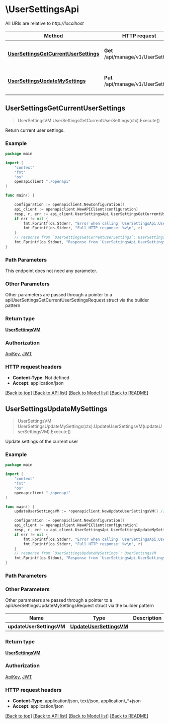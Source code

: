 # \UserSettingsApi

All URIs are relative to *http://localhost*

Method | HTTP request | Description
------------- | ------------- | -------------
[**UserSettingsGetCurrentUserSettings**](UserSettingsApi.md#UserSettingsGetCurrentUserSettings) | **Get** /api/manage/v1/UserSettings | Return current user settings.
[**UserSettingsUpdateMySettings**](UserSettingsApi.md#UserSettingsUpdateMySettings) | **Put** /api/manage/v1/UserSettings | Update settings of the current user



## UserSettingsGetCurrentUserSettings

> UserSettingsVM UserSettingsGetCurrentUserSettings(ctx).Execute()

Return current user settings.

### Example

```go
package main

import (
    "context"
    "fmt"
    "os"
    openapiclient "./openapi"
)

func main() {

    configuration := openapiclient.NewConfiguration()
    api_client := openapiclient.NewAPIClient(configuration)
    resp, r, err := api_client.UserSettingsApi.UserSettingsGetCurrentUserSettings(context.Background()).Execute()
    if err != nil {
        fmt.Fprintf(os.Stderr, "Error when calling `UserSettingsApi.UserSettingsGetCurrentUserSettings``: %v\n", err)
        fmt.Fprintf(os.Stderr, "Full HTTP response: %v\n", r)
    }
    // response from `UserSettingsGetCurrentUserSettings`: UserSettingsVM
    fmt.Fprintf(os.Stdout, "Response from `UserSettingsApi.UserSettingsGetCurrentUserSettings`: %v\n", resp)
}
```

### Path Parameters

This endpoint does not need any parameter.

### Other Parameters

Other parameters are passed through a pointer to a apiUserSettingsGetCurrentUserSettingsRequest struct via the builder pattern


### Return type

[**UserSettingsVM**](UserSettingsVM.md)

### Authorization

[ApiKey](../README.md#ApiKey), [JWT](../README.md#JWT)

### HTTP request headers

- **Content-Type**: Not defined
- **Accept**: application/json

[[Back to top]](#) [[Back to API list]](../README.md#documentation-for-api-endpoints)
[[Back to Model list]](../README.md#documentation-for-models)
[[Back to README]](../README.md)


## UserSettingsUpdateMySettings

> UserSettingsVM UserSettingsUpdateMySettings(ctx).UpdateUserSettingsVM(updateUserSettingsVM).Execute()

Update settings of the current user

### Example

```go
package main

import (
    "context"
    "fmt"
    "os"
    openapiclient "./openapi"
)

func main() {
    updateUserSettingsVM := *openapiclient.NewUpdateUserSettingsVM() // UpdateUserSettingsVM |  (optional)

    configuration := openapiclient.NewConfiguration()
    api_client := openapiclient.NewAPIClient(configuration)
    resp, r, err := api_client.UserSettingsApi.UserSettingsUpdateMySettings(context.Background()).UpdateUserSettingsVM(updateUserSettingsVM).Execute()
    if err != nil {
        fmt.Fprintf(os.Stderr, "Error when calling `UserSettingsApi.UserSettingsUpdateMySettings``: %v\n", err)
        fmt.Fprintf(os.Stderr, "Full HTTP response: %v\n", r)
    }
    // response from `UserSettingsUpdateMySettings`: UserSettingsVM
    fmt.Fprintf(os.Stdout, "Response from `UserSettingsApi.UserSettingsUpdateMySettings`: %v\n", resp)
}
```

### Path Parameters



### Other Parameters

Other parameters are passed through a pointer to a apiUserSettingsUpdateMySettingsRequest struct via the builder pattern


Name | Type | Description  | Notes
------------- | ------------- | ------------- | -------------
 **updateUserSettingsVM** | [**UpdateUserSettingsVM**](UpdateUserSettingsVM.md) |  | 

### Return type

[**UserSettingsVM**](UserSettingsVM.md)

### Authorization

[ApiKey](../README.md#ApiKey), [JWT](../README.md#JWT)

### HTTP request headers

- **Content-Type**: application/json, text/json, application/_*+json
- **Accept**: application/json

[[Back to top]](#) [[Back to API list]](../README.md#documentation-for-api-endpoints)
[[Back to Model list]](../README.md#documentation-for-models)
[[Back to README]](../README.md)

